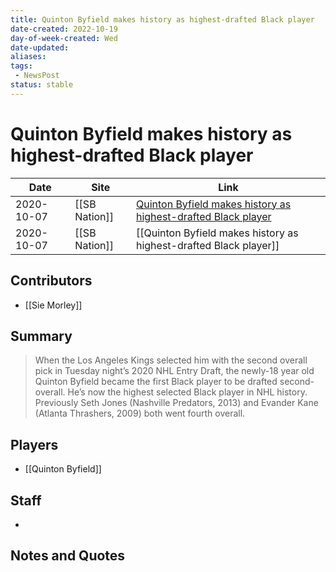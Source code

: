 ```yaml
---
title: Quinton Byfield makes history as highest-drafted Black player
date-created: 2022-10-19
day-of-week-created: Wed
date-updated: 
aliases: 
tags:
 - NewsPost
status: stable
---
```


# Quinton Byfield makes history as highest-drafted Black player

| Date       | Site          | Link                                                                                                                                                                                                                  |
| ---------- | ------------- | --------------------------------------------------------------------------------------------------------------------------------------------------------------------------------------------------------------------- |
| 2020-10-07 | [[SB Nation]] | [Quinton Byfield makes history as highest-drafted Black player](https://www.jewelsfromthecrown.com/2020/10/7/21505155/quinton-byfield-makes-nhl-history-as-highest-drafted-black-player-2020-draft-los-angeles-kings) |
| 2020-10-07 | [[SB Nation]] | [[Quinton Byfield makes history as highest-drafted Black player]]                                                                                                                                                                                                                      |

## Contributors
- [[Sie Morley]]


## Summary
> When the Los Angeles Kings selected him with the second overall pick in Tuesday night’s 2020 NHL Entry Draft, the newly-18 year old Quinton Byfield became the first Black player to be drafted second-overall. He’s now the highest selected Black player in NHL history. Previously Seth Jones (Nashville Predators, 2013) and Evander Kane (Atlanta Thrashers, 2009) both went fourth overall.


## Players
- [[Quinton Byfield]]


## Staff
- 


## Notes and Quotes
> 
